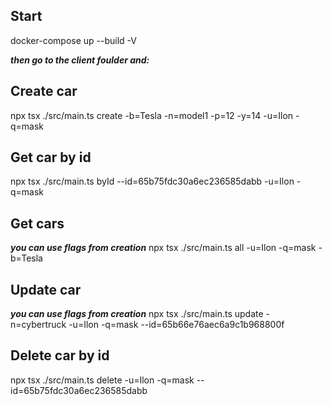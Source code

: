 ## Start
docker-compose up --build -V

***then go to the client foulder and:***

## Create car
npx tsx ./src/main.ts create -b=Tesla -n=model1 -p=12 -y=14 -u=Ilon -q=mask

## Get car by id
npx tsx ./src/main.ts byId --id=65b75fdc30a6ec236585dabb -u=Ilon -q=mask

## Get cars
***you can use flags from creation***
npx tsx ./src/main.ts all -u=Ilon -q=mask -b=Tesla

## Update car
***you can use flags from creation***
npx tsx ./src/main.ts update -n=cybertruck -u=Ilon -q=mask --id=65b66e76aec6a9c1b968800f

## Delete car by id
npx tsx ./src/main.ts delete -u=Ilon -q=mask --id=65b75fdc30a6ec236585dabb